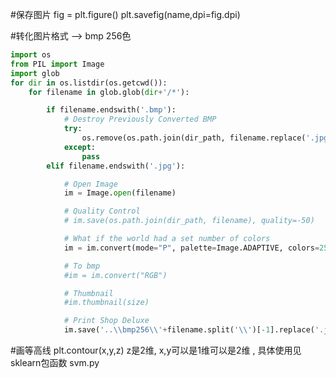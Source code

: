 #保存图片
fig = plt.figure()
plt.savefig(name,dpi=fig.dpi)

#转化图片格式 --> bmp 256色
```python
import os
from PIL import Image
import glob
for dir in os.listdir(os.getcwd()):
    for filename in glob.glob(dir+'/*'):

        if filename.endswith('.bmp'):
            # Destroy Previously Converted BMP
            try:
                os.remove(os.path.join(dir_path, filename.replace('.jpg', '.bmp')))
            except:
                pass
        elif filename.endswith('.jpg'):

            # Open Image
            im = Image.open(filename)

            # Quality Control
            # im.save(os.path.join(dir_path, filename), quality=-50)

            # What if the world had a set number of colors
            im = im.convert(mode="P", palette=Image.ADAPTIVE, colors=256)

            # To bmp
            #im = im.convert("RGB")

            # Thumbnail
            #im.thumbnail(size)

            # Print Shop Deluxe
            im.save('..\\bmp256\\'+filename.split('\\')[-1].replace('.jpg', '.bmp'))
```
#画等高线
  plt.contour(x,y,z) z是2维, x,y可以是1维可以是2维 , 具体使用见sklearn包函数 svm.py
